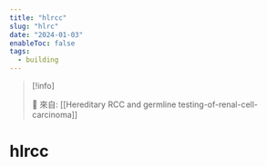 ```yaml
---
title: "hlrcc"
slug: "hlrc"
date: "2024-01-03"
enableToc: false
tags:
  - building
---
```


> [!info]
>
> 🌱 來自: [[Hereditary RCC and germline testing-of-renal-cell-carcinoma]]

# hlrcc


